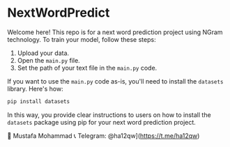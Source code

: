 # NextWordPredict

Welcome here! This repo is for a next word prediction project using NGram technology. To train your model, follow these steps:

1. Upload your data.
2. Open the `main.py` file.
3. Set the path of your text file in the `main.py` code.

If you want to use the `main.py` code as-is, you'll need to install the `datasets` library. Here's how:

```bash
pip install datasets
```

In this way, you provide clear instructions to users on how to install the `datasets` package using pip for your next word prediction project.

👤 Mustafa Mohammad
📞 Telegram: @ha12qw](https://t.me/ha12qw)
